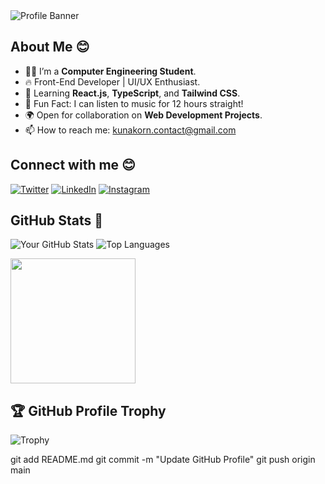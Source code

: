 <img src="https://cdn3.f-cdn.com/contestentries/1683544/29258875/5de652e07bf20_thumb900.jpg" alt="Profile Banner">

## About Me 😊

- 👨‍💻 I’m a **Computer Engineering Student**.
- 🔥 Front-End Developer | UI/UX Enthusiast.
- 🎯 Learning **React.js**, **TypeScript**, and **Tailwind CSS**.
- 🎵 Fun Fact: I can listen to music for 12 hours straight!
- 🌍 Open for collaboration on **Web Development Projects**.
- 📫 How to reach me: kunakorn.contact@gmail.com

## Connect with me 😊
[![Twitter](https://img.shields.io/badge/Twitter-1DA1F2?style=for-the-badge&logo=twitter&logoColor=white)](https://twitter.com/yourusername)
[![LinkedIn](https://img.shields.io/badge/LinkedIn-0077B5?style=for-the-badge&logo=linkedin&logoColor=white)](https://linkedin.com/in/yourusername)
[![Instagram](https://img.shields.io/badge/Instagram-E4405F?style=for-the-badge&logo=instagram&logoColor=white)](https://instagram.com/yourusername)

## GitHub Stats 🚀
![Your GitHub Stats](https://github-readme-stats.vercel.app/api?username=yourusername&show_icons=true&theme=dark)
![Top Languages](https://github-readme-stats.vercel.app/api/top-langs/?username=yourusername&layout=compact&theme=dark)

<img src="https://your-avatar-image-link.com" width="200">

## 🏆 GitHub Profile Trophy
![Trophy](https://github-profile-trophy.vercel.app/?username=yourusername&theme=onedark)

git add README.md
git commit -m "Update GitHub Profile"
git push origin main
